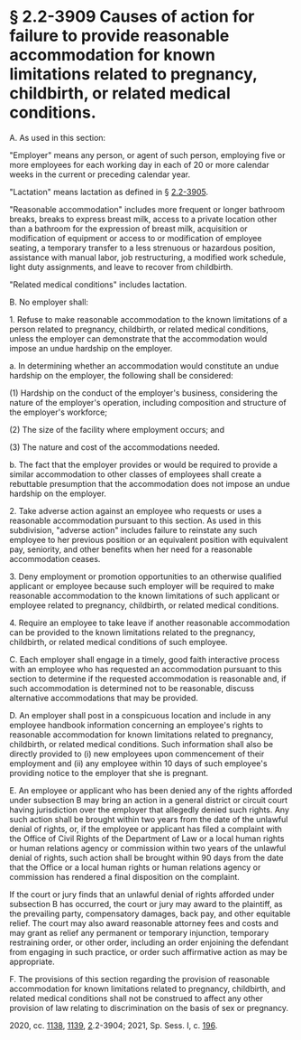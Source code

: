 # § 2.2-3909 Causes of action for failure to provide reasonable accommodation for known limitations related to pregnancy, childbirth, or related medical conditions.

<p>A. As used in this section:</p><p>"Employer" means any person, or agent of such person, employing five or more employees for each working day in each of 20 or more calendar weeks in the current or preceding calendar year.</p><p>"Lactation" means lactation as defined in § <a href='/vacode/2.2-3905/'>2.2-3905</a>.</p><p>"Reasonable accommodation" includes more frequent or longer bathroom breaks, breaks to express breast milk, access to a private location other than a bathroom for the expression of breast milk, acquisition or modification of equipment or access to or modification of employee seating, a temporary transfer to a less strenuous or hazardous position, assistance with manual labor, job restructuring, a modified work schedule, light duty assignments, and leave to recover from childbirth.</p><p>"Related medical conditions" includes lactation.</p><p>B. No employer shall:</p><p>1. Refuse to make reasonable accommodation to the known limitations of a person related to pregnancy, childbirth, or related medical conditions, unless the employer can demonstrate that the accommodation would impose an undue hardship on the employer.</p><p>a. In determining whether an accommodation would constitute an undue hardship on the employer, the following shall be considered:</p><p>(1) Hardship on the conduct of the employer's business, considering the nature of the employer's operation, including composition and structure of the employer's workforce;</p><p>(2) The size of the facility where employment occurs; and</p><p>(3) The nature and cost of the accommodations needed.</p><p>b. The fact that the employer provides or would be required to provide a similar accommodation to other classes of employees shall create a rebuttable presumption that the accommodation does not impose an undue hardship on the employer.</p><p>2. Take adverse action against an employee who requests or uses a reasonable accommodation pursuant to this section. As used in this subdivision, "adverse action" includes failure to reinstate any such employee to her previous position or an equivalent position with equivalent pay, seniority, and other benefits when her need for a reasonable accommodation ceases.</p><p>3. Deny employment or promotion opportunities to an otherwise qualified applicant or employee because such employer will be required to make reasonable accommodation to the known limitations of such applicant or employee related to pregnancy, childbirth, or related medical conditions.</p><p>4. Require an employee to take leave if another reasonable accommodation can be provided to the known limitations related to the pregnancy, childbirth, or related medical conditions of such employee.</p><p>C. Each employer shall engage in a timely, good faith interactive process with an employee who has requested an accommodation pursuant to this section to determine if the requested accommodation is reasonable and, if such accommodation is determined not to be reasonable, discuss alternative accommodations that may be provided.</p><p>D. An employer shall post in a conspicuous location and include in any employee handbook information concerning an employee's rights to reasonable accommodation for known limitations related to pregnancy, childbirth, or related medical conditions. Such information shall also be directly provided to (i) new employees upon commencement of their employment and (ii) any employee within 10 days of such employee's providing notice to the employer that she is pregnant.</p><p>E. An employee or applicant who has been denied any of the rights afforded under subsection B may bring an action in a general district or circuit court having jurisdiction over the employer that allegedly denied such rights. Any such action shall be brought within two years from the date of the unlawful denial of rights, or, if the employee or applicant has filed a complaint with the Office of Civil Rights of the Department of Law or a local human rights or human relations agency or commission within two years of the unlawful denial of rights, such action shall be brought within 90 days from the date that the Office or a local human rights or human relations agency or commission has rendered a final disposition on the complaint.</p><p>If the court or jury finds that an unlawful denial of rights afforded under subsection B has occurred, the court or jury may award to the plaintiff, as the prevailing party, compensatory damages, back pay, and other equitable relief. The court may also award reasonable attorney fees and costs and may grant as relief any permanent or temporary injunction, temporary restraining order, or other order, including an order enjoining the defendant from engaging in such practice, or order such affirmative action as may be appropriate.</p><p>F. The provisions of this section regarding the provision of reasonable accommodation for known limitations related to pregnancy, childbirth, and related medical conditions shall not be construed to affect any other provision of law relating to discrimination on the basis of sex or pregnancy.</p><p>2020, cc. <a href='http://lis.virginia.gov/cgi-bin/legp604.exe?201+ful+CHAP1138'>1138</a>, <a href='http://lis.virginia.gov/cgi-bin/legp604.exe?201+ful+CHAP1139'>1139</a>, <a href='http://lis.virginia.gov/cgi-bin/legp604.exe?201+ful+CHAP0002'>2</a>.2-3904; 2021, Sp. Sess. I, c. <a href='http://lis.virginia.gov/cgi-bin/legp604.exe?212+ful+CHAP0196'>196</a>.</p>